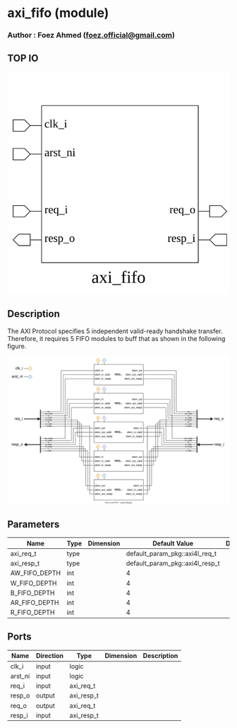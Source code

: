 # axi_fifo (module)

### Author : Foez Ahmed (foez.official@gmail.com)

## TOP IO
<img src="./axi_fifo_top.svg">

## Description

The AXI Protocol specifies 5 independent valid-ready handshake transfer. Therefore, it requires 5 FIFO modules to buff that as shown in the following figure.

<img src="./axi_fifo_des.svg">

## Parameters
|Name|Type|Dimension|Default Value|Description|
|-|-|-|-|-|
|axi_req_t|type||default_param_pkg::axi4l_req_t||
|axi_resp_t|type||default_param_pkg::axi4l_resp_t||
|AW_FIFO_DEPTH|int||4||
|W_FIFO_DEPTH|int||4||
|B_FIFO_DEPTH|int||4||
|AR_FIFO_DEPTH|int||4||
|R_FIFO_DEPTH|int||4||

## Ports
|Name|Direction|Type|Dimension|Description|
|-|-|-|-|-|
|clk_i|input|logic|||
|arst_ni|input|logic|||
|req_i|input|axi_req_t|||
|resp_o|output|axi_resp_t|||
|req_o|output|axi_req_t|||
|resp_i|input|axi_resp_t|||
